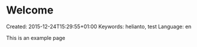 # Welcome

Created: 2015-12-24T15:29:55+01:00
Keywords: helianto, test
Language: en


This is an example page
